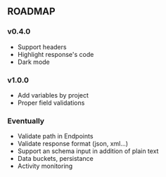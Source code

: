 ## ROADMAP

### v0.4.0

- Support headers
- Highlight response's code
- Dark mode

### v1.0.0

- Add variables by project
- Proper field validations

### Eventually

- Validate path in Endpoints
- Validate response format (json, xml...)
- Support an schema input in addition of plain text
- Data buckets, persistance
- Activity monitoring